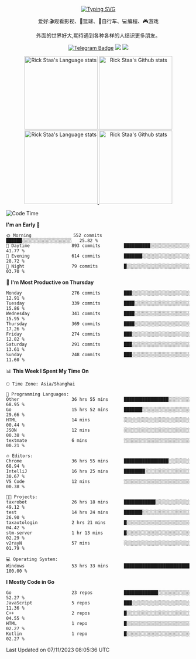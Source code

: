 <div align="center"> 

[![Typing SVG](https://readme-typing-svg.herokuapp.com?size=25&duration=2500&color=eeeeee&vCenter=true&width=200&height=40&lines=Hi+there+%F0%9F%91%8B%F0%9F%8F%BB;I'm+DanBai)](https://git.io/typing-svg)

爱好:🎬观看影视、🏀篮球、🚴自行车、💻编程、🎮游戏

外面的世界好大,期待遇到各种各样的人结识更多朋友。

[![Telegram Badge](https://img.shields.io/badge/-Telegram-blue?style=flat&logo=Telegram&logoColor=white)](https://t.me/danbai9420) 
[![](https://img.shields.io/badge/-Blog-brightgreen?style=flat&logo=Blogger&logoColor=white)](https://p00q.cn)
[![](https://img.shields.io/badge/-Email-red?style=flat&logo=Mail.Ru&logoColor=white)](mailto:danbai@88.com)
</div>

<!-- Light Mode -->
<div align="center"> 
<a href="https://github.com/anuraghazra/github-readme-stats#gh-light-mode-only">
<img height=200 src="https://github-readme-stats.vercel.app/api/top-langs/?username=danbai225&layout=compact&langs_count=10&hide_border=1&role=OWNER,COLLABORATOR#gh-light-mode-only" alt="Rick Staa's Language stats" />
</a>
<a href="https://github.com/anuraghazra/github-readme-stats#gh-light-mode-only">
<img height=200 src="https://github-readme-stats.vercel.app/api?username=danbai225&show_icons=true&count_private=true&line_height=28&hide_border=1&include_all_commits=true&card_width=450&role=OWNER,COLLABORATOR&exclude_repo=github-readme-stats#gh-light-mode-only" alt="Rick Staa's Github stats" />
</a>
</div>

<!-- Dark Mode -->
<div align="center"> 
<a href="https://github.com/anuraghazra/github-readme-stats#gh-dark-mode-only">
<img height=200 src="https://github-readme-stats.vercel.app/api/top-langs/?username=danbai225&layout=compact&langs_count=10&hide_border=1&role=OWNER,COLLABORATOR&theme=github_dark#gh-dark-mode-only" alt="Rick Staa's Language stats" />
</a>
<a href="https://github.com/anuraghazra/github-readme-stats#gh-dark-mode-only">
<img height=200 src="https://github-readme-stats.vercel.app/api?username=danbai225&show_icons=true&count_private=true&line_height=28&hide_border=1&include_all_commits=true&card_width=450&role=OWNER,COLLABORATOR&exclude_repo=github-readme-stats&theme=github_dark#gh-dark-mode-only" alt="Rick Staa's Github stats" />
</a>
</div>

<!--START_SECTION:waka-->
![Code Time](http://img.shields.io/badge/Code%20Time-1%2C437%20hrs%2018%20mins-blue)

**I'm an Early 🐤** 

```text
🌞 Morning                552 commits         ██████░░░░░░░░░░░░░░░░░░░   25.82 % 
🌆 Daytime                893 commits         ██████████░░░░░░░░░░░░░░░   41.77 % 
🌃 Evening                614 commits         ███████░░░░░░░░░░░░░░░░░░   28.72 % 
🌙 Night                  79 commits          █░░░░░░░░░░░░░░░░░░░░░░░░   03.70 % 
```
📅 **I'm Most Productive on Thursday** 

```text
Monday                   276 commits         ███░░░░░░░░░░░░░░░░░░░░░░   12.91 % 
Tuesday                  339 commits         ████░░░░░░░░░░░░░░░░░░░░░   15.86 % 
Wednesday                341 commits         ████░░░░░░░░░░░░░░░░░░░░░   15.95 % 
Thursday                 369 commits         ████░░░░░░░░░░░░░░░░░░░░░   17.26 % 
Friday                   274 commits         ███░░░░░░░░░░░░░░░░░░░░░░   12.82 % 
Saturday                 291 commits         ███░░░░░░░░░░░░░░░░░░░░░░   13.61 % 
Sunday                   248 commits         ███░░░░░░░░░░░░░░░░░░░░░░   11.60 % 
```


📊 **This Week I Spent My Time On** 

```text
🕑︎ Time Zone: Asia/Shanghai

💬 Programming Languages: 
Other                    36 hrs 55 mins      █████████████████░░░░░░░░   68.95 % 
Go                       15 hrs 52 mins      ███████░░░░░░░░░░░░░░░░░░   29.66 % 
HTML                     14 mins             ░░░░░░░░░░░░░░░░░░░░░░░░░   00.44 % 
JSON                     12 mins             ░░░░░░░░░░░░░░░░░░░░░░░░░   00.38 % 
textmate                 6 mins              ░░░░░░░░░░░░░░░░░░░░░░░░░   00.21 % 

🔥 Editors: 
Chrome                   36 hrs 55 mins      █████████████████░░░░░░░░   68.94 % 
IntelliJ                 16 hrs 25 mins      ████████░░░░░░░░░░░░░░░░░   30.67 % 
VS Code                  12 mins             ░░░░░░░░░░░░░░░░░░░░░░░░░   00.38 % 

🐱‍💻 Projects: 
taxrobot                 26 hrs 18 mins      ████████████░░░░░░░░░░░░░   49.12 % 
test                     14 hrs 24 mins      ███████░░░░░░░░░░░░░░░░░░   26.90 % 
taxautologin             2 hrs 21 mins       █░░░░░░░░░░░░░░░░░░░░░░░░   04.42 % 
stm-server               1 hr 13 mins        █░░░░░░░░░░░░░░░░░░░░░░░░   02.29 % 
v2rayN                   57 mins             ░░░░░░░░░░░░░░░░░░░░░░░░░   01.79 % 

💻 Operating System: 
Windows                  53 hrs 33 mins      █████████████████████████   100.00 % 
```

**I Mostly Code in Go** 

```text
Go                       23 repos            █████████████░░░░░░░░░░░░   52.27 % 
JavaScript               5 repos             ███░░░░░░░░░░░░░░░░░░░░░░   11.36 % 
C++                      2 repos             █░░░░░░░░░░░░░░░░░░░░░░░░   04.55 % 
HTML                     1 repo              █░░░░░░░░░░░░░░░░░░░░░░░░   02.27 % 
Kotlin                   1 repo              █░░░░░░░░░░░░░░░░░░░░░░░░   02.27 % 
```




 Last Updated on 07/11/2023 08:05:36 UTC
<!--END_SECTION:waka-->

